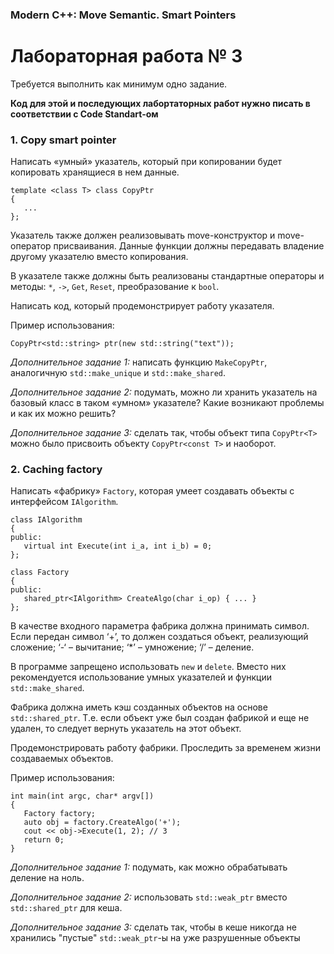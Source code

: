 ### Modern C++: Move Semantic. Smart Pointers
# Лабораторная работа № 3

Требуется выполнить как минимум одно задание.

**Код для этой и последующих лабортаторных работ нужно писать в соответствии с Code Standart-ом**

### 1. Copy smart pointer

Написать «умный» указатель, который при копировании будет копировать хранящиеся в нем данные.

```
template <class T> class CopyPtr
{
   ...
};
```

Указатель также должен реализовывать move-конструктор и move-оператор присваивания. Данные функции должны передавать владение другому указателю вместо копирования.

В указателе также должны быть реализованы стандартные операторы и методы: `*`, `->`, `Get`, `Reset`, преобразование к `bool`.

Написать код, который продемонстрирует работу указателя.

Пример использования:

```
CopyPtr<std::string> ptr(new std::string("text"));
```

*Дополнительное задание 1:* написать функцию `MakeCopyPtr`, аналогичную `std::make_unique` и `std::make_shared`.

*Дополнительное задание 2:* подумать, можно ли хранить указатель на базовый класс в таком «умном» указателе? Какие возникают проблемы и как их можно решить?

*Дополнительное задание 3:* сделать так, чтобы объект типа `CopyPtr<T>` можно было присвоить объекту `CopyPtr<const T>` и наоборот.
 
###	2. Caching factory

Написать «фабрику» `Factory`, которая умеет создавать объекты с интерфейсом `IAlgorithm`.

```
class IAlgorithm
{
public:
   virtual int Execute(int i_a, int i_b) = 0;
};

class Factory
{
public:
   shared_ptr<IAlgorithm> CreateAlgo(char i_op) { ... }
};
```

В качестве входного параметра фабрика должна принимать символ. Если передан символ ‘+’, то должен создаться объект, реализующий сложение; ‘-‘ – вычитание; ‘\*’ – умножение; ‘/’ – деление.

В программе запрещено использовать `new` и `delete`. Вместо них рекомендуется использование умных указателей и функции `std::make_shared`.

Фабрика должна иметь кэш созданных объектов на основе `std::shared_ptr`. Т.е. если объект уже был создан фабрикой и еще не удален, то следует вернуть указатель на этот объект.

Продемонстрировать работу фабрики. Проследить за временем жизни создаваемых объектов.

Пример использования:

```
int main(int argc, char* argv[])
{
   Factory factory;
   auto obj = factory.CreateAlgo('+');
   cout << obj->Execute(1, 2); // 3
   return 0;
}
```
*Дополнительное задание 1:* подумать, как можно обрабатывать деление на ноль.

*Дополнительное задание 2:* использовать `std::weak_ptr` вместо `std::shared_ptr` для кеша.

*Дополнительное задание 3:* сделать так, чтобы в кеше никогда не хранились "пустые" `std::weak_ptr`-ы на уже разрушенные объекты
